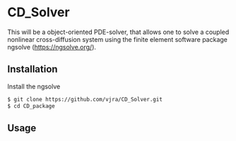 # CD_Solver

This will be a object-oriented PDE-solver, that allows one to solve a coupled nonlinear cross-diffusion system using the finite element software package ngsolve (https://ngsolve.org/).

## Installation

Install the ngsolve

```sh
$ git clone https://github.com/vjra/CD_Solver.git
$ cd CD_package
```
## Usage
